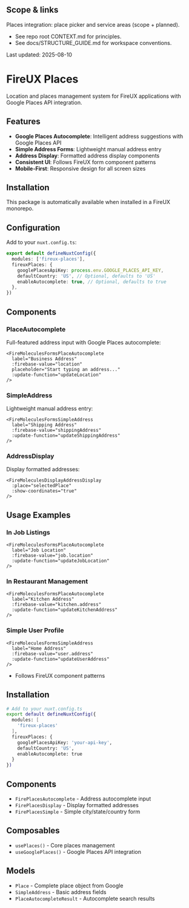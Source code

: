 ## Scope & links

Places integration: place picker and service areas (scope + planned).

- See repo root CONTEXT.md for principles.
- See docs/STRUCTURE_GUIDE.md for workspace conventions.

Last updated: 2025-08-10

# FireUX Places

Location and places management system for FireUX applications with Google Places API integration.

## Features

- **Google Places Autocomplete**: Intelligent address suggestions with Google Places API
- **Simple Address Forms**: Lightweight manual address entry
- **Address Display**: Formatted address display components
- **Consistent UI**: Follows FireUX form component patterns
- **Mobile-First**: Responsive design for all screen sizes

## Installation

This package is automatically available when installed in a FireUX monorepo.

## Configuration

Add to your `nuxt.config.ts`:

```typescript
export default defineNuxtConfig({
  modules: ['fireux-places'],
  fireuxPlaces: {
    googlePlacesApiKey: process.env.GOOGLE_PLACES_API_KEY,
    defaultCountry: 'US', // Optional, defaults to 'US'
    enableAutocomplete: true, // Optional, defaults to true
  },
})
```

## Components

### PlaceAutocomplete

Full-featured address input with Google Places autocomplete:

```vue
<FireMoleculesFormsPlaceAutocomplete
  label="Business Address"
  :firebase-value="location"
  placeholder="Start typing an address..."
  :update-function="updateLocation"
/>
```

### SimpleAddress

Lightweight manual address entry:

```vue
<FireMoleculesFormsSimpleAddress
  label="Shipping Address"
  :firebase-value="shippingAddress"
  :update-function="updateShippingAddress"
/>
```

### AddressDisplay

Display formatted addresses:

```vue
<FireMoleculesDisplayAddressDisplay
  :place="selectedPlace"
  :show-coordinates="true"
/>
```

## Usage Examples

### In Job Listings

```vue
<FireMoleculesFormsPlaceAutocomplete
  label="Job Location"
  :firebase-value="job.location"
  :update-function="updateJobLocation"
/>
```

### In Restaurant Management

```vue
<FireMoleculesFormsPlaceAutocomplete
  label="Kitchen Address"
  :firebase-value="kitchen.address"
  :update-function="updateKitchenAddress"
/>
```

### Simple User Profile

```vue
<FireMoleculesFormsSimpleAddress
  label="Home Address"
  :firebase-value="user.address"
  :update-function="updateUserAddress"
/>
```

- Follows FireUX component patterns

## Installation

```bash
# Add to your nuxt.config.ts
export default defineNuxtConfig({
  modules: [
    'fireux-places'
  ],
  fireuxPlaces: {
    googlePlacesApiKey: 'your-api-key',
    defaultCountry: 'US',
    enableAutocomplete: true
  }
})
```

## Components

- `FirePlacesAutocomplete` - Address autocomplete input
- `FirePlacesDisplay` - Display formatted addresses
- `FirePlacesSimple` - Simple city/state/country form

## Composables

- `usePlaces()` - Core places management
- `useGooglePlaces()` - Google Places API integration

## Models

- `Place` - Complete place object from Google
- `SimpleAddress` - Basic address fields
- `PlaceAutocompleteResult` - Autocomplete search results
